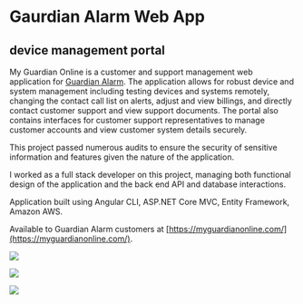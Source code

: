 # Gaurdian Alarm Web App
## device management portal

My Guardian Online is a customer and support management web application for [Guardian Alarm](https://guardianalarm.com/). The application allows for robust device and system management including testing devices and systems remotely, changing the contact call list on alerts, adjust and view billings, and directly contact customer support and view support documents. The portal also contains interfaces for customer support representatives to manage customer accounts and view customer system details securely.

This project passed numerous audits to ensure the security of sensitive information and features given the nature of the application.

I worked as a full stack developer on this project, managing both functional design of the application and the back end API and database interactions.

Application built using Angular CLI, ASP.NET Core MVC, Entity Framework, Amazon AWS.

Available to Guardian Alarm customers at [https://myguardianonline.com/](https://myguardianonline.com/).


![](https://res.cloudinary.com/dyzmnhqpr/image/upload/q_auto:eco/v1586203952/Gaurdian-Dashboard_t2qsxp.jpg)


![](https://res.cloudinary.com/dyzmnhqpr/image/upload/q_auto:eco/v1586203952/Gaurdian_-Systems_fcjkuk.jpg)


![](https://res.cloudinary.com/dyzmnhqpr/image/upload/q_auto:eco/v1586203952/Gaurdian-CallList_y8nzdv.jpg)
